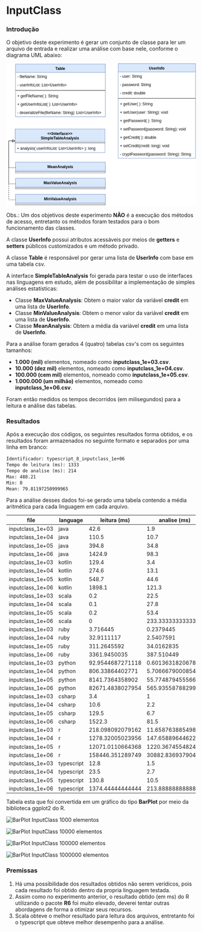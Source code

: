 # InputClass

### Introdução

O objetivo deste experimento é gerar um conjunto de classe para ler um arquivo de entrada e realizar uma análise com base nele, conforme o diagrama UML abaixo:

![UML UserInfo](https://raw.githubusercontent.com/PedroDrim/Benchmark-Languages/master/outputs/inputclass/inputclass.png)

Obs.: Um dos objetivos deste experimento **NÃO** é a execução dos métodos de acesso, entretanto os métodos foram testados para o bom funcionamento das classes.

A classe **UserInfo** possui atributos acessáveis por meios de **getters** e **setters** públicos customizados e um método privado. 

A classe **Table** é responsável por gerar uma lista de **UserInfo** com base em uma tabela csv.

A interface **SimpleTableAnalysis** foi gerada para testar o uso de interfaces nas linguagens em estudo, além de possibilitar a implementação de simples análises estatísticas:

* Classe **MaxValueAnalysis**: Obtem o maior valor da variável **credit** em uma lista de **UserInfo**.
* Classe **MinValueAnalysis**: Obtem o menor valor da variável **credit** em uma lista de **UserInfo**.
* Classe **MeanAnalysis**: Obtem a média da variável **credit** em uma lista de **UserInfo**.

Para a análise foram gerados 4 (quatro) tabelas csv's com os seguintes tamanhos:

* **1.000 (mil)** elementos, nomeado como **inputclass_1e+03.csv**.
* **10.000 (dez mil)** elementos, nomeado como **inputclass_1e+04.csv**.
* **100.000 (cem mil)** elementos, nomeado como **inputclass_1e+05.csv**.
* **1.000.000 (um milhão)** elementos, nomeado como **inputclass_1e+06.csv**.

Foram então medidos os tempos decorridos (em milisegundos) para a leitura e análise das tabelas.

### Resultados

Após a execução dos códigos, os seguintes resultados forma obtidos, e os resultados foram armazenados no seguinte formato e separados por uma linha em branco:

```
Identificador: typescript_8_inputclass_1e+06
Tempo de leitura (ms): 1333
Tempo de analise (ms): 214
Max: 488.21
Min: 0
Mean: 79.81197250999965
```

Para a análise desses dados foi-se gerado uma tabela contendo a média aritmética para cada linguagem em cada arquivo.

|file|language|leitura (ms)|analise (ms)|max|min|mean|
|----|--------|-------|-------|---|---|----|
|inputclass_1e+03|java|42.6|1.9|381.03|0.11|82.35602|
|inputclass_1e+04|java|110.5|10.7|381.03|0|80.6211560000001|
|inputclass_1e+05|java|394.8|34.8|454.21|0|80.0389994000004|
|inputclass_1e+06|java|1424.9|98.3|488.21|0|79.8119725099996|
|inputclass_1e+03|kotlin|129.4|3.4|381.03|0.11|82.35602|
|inputclass_1e+04|kotlin|274.6|13.1|381.03|0|80.6211560000001|
|inputclass_1e+05|kotlin|548.7|44.6|454.21|0|80.0389994000004|
|inputclass_1e+06|kotlin|1898.1|121.3|488.21|0|79.8119725099996|
|inputclass_1e+03|scala|0.2|22.5|381.03|0.11|82.35602|
|inputclass_1e+04|scala|0.1|27.8|381.03|0|80.6211560000001|
|inputclass_1e+05|scala|0.2|53.4|454.21|0|80.0389994000004|
|inputclass_1e+06|scala|0|233.333333333333|488.21|0|79.8119725099996|
|inputclass_1e+03|ruby|3.716445|0.2379445|381.03|0.11|82.35602|
|inputclass_1e+04|ruby|32.9111117|2.5407591|381.03|0|80.6211560000001|
|inputclass_1e+05|ruby|311.2645592|34.0162835|454.21|0|80.0389994000004|
|inputclass_1e+06|ruby|3361.9450035|387.510449|488.21|0|79.8119725099996|
|inputclass_1e+03|python|92.9544687271118|0.601363182067871|381.03|0.11|82.35602|
|inputclass_1e+04|python|806.33864402771|5.70666790008545|381.03|0|80.6211560000001|
|inputclass_1e+05|python|8141.7364358902|55.7748794555664|454.21|0|80.0389994000004|
|inputclass_1e+06|python|82671.4838027954|565.935587882996|488.21|0|79.8119725099996|
|inputclass_1e+03|csharp|3.4|1|381.03|0.11|82.35602|
|inputclass_1e+04|csharp|10.6|2.2|381.03|0|80.6211560000001|
|inputclass_1e+05|csharp|129.5|6.7|454.21|0|80.0389994000004|
|inputclass_1e+06|csharp|1522.3|81.5|488.21|0|79.8119725099996|
|inputclass_1e+03|r|218.098092079162|11.658763885498|381.03|0.11|82.35602|
|inputclass_1e+04|r|1278.32005023956|147.658896446228|381.03|0|80.621156|
|inputclass_1e+05|r|12071.0110664368|1220.36745548248|454.21|0|80.0389994|
|inputclass_1e+06|r|158446.351289749|30882.8369379044|488.21|0|79.81197251|
|inputclass_1e+03|typescript|12.8|1.5|381.03|0.11|82.35602|
|inputclass_1e+04|typescript|23.5|2.7|381.03|0|80.6211560000001|
|inputclass_1e+05|typescript|130.8|10.5|454.21|0|80.0389994000004|
|inputclass_1e+06|typescript|1374.44444444444|213.888888888889|488.21|0|79.8119725099996|

Tabela esta que foi convertida em um gráfico do tipo **BarPlot** por meio da biblioteca ggplot2 do R.

![BarPlot InputClass 1000 elementos](https://raw.githubusercontent.com/PedroDrim/Benchmark-Languages/master/outputs/inputclass/benchmark_13+03_inputclass.png)

![BarPlot InputClass 10000 elementos](https://raw.githubusercontent.com/PedroDrim/Benchmark-Languages/master/outputs/inputclass/benchmark_13+03_inputclass.png)

![BarPlot InputClass 100000 elementos](https://raw.githubusercontent.com/PedroDrim/Benchmark-Languages/master/outputs/inputclass/benchmark_13+03_inputclass.png)

![BarPlot InputClass 1000000 elementos](https://raw.githubusercontent.com/PedroDrim/Benchmark-Languages/master/outputs/inputclass/benchmark_13+03_inputclass.png)

### Premissas

1. Há uma possibilidade dos resultados obtidos não serem verídicos, pois cada resultado foi obtido dentro da propria linguagem testada.
2. Assim como no experimento anterior, o resultado obtido (em ms) do R utilizando o pacote **R6** foi muito elevado, deverei tentar outras abordagens de forma a otimizar seus recursos. 
3. Scala obteve o melhor resultado para leitura dos arquivos, entretanto foi o typescript que obteve melhor desempenho para a análise.
